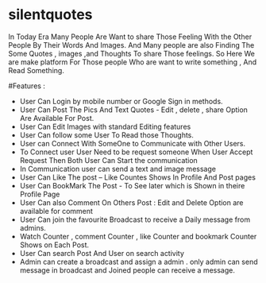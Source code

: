 # silentquotes
In Today Era Many People Are Want to share Those Feeling With the Other People By Their Words And Images. And Many people are also Finding The Some Quotes , images ,and Thoughts To share Those feelings. So Here We are make platform For Those people Who are want to write something , And Read Something.

#Features :

 - User Can Login by mobile number or Google Sign in methods.
- User Can Post The Pics And Text Quotes - Edit , delete , share Option Are Available For Post.
- User Can Edit Images with standard Editing features
- User Can follow some User To Read those Thoughts.
- User can Connect With SomeOne to Communicate with Other Users.
- To Connect user User Need to be request someone When User Accept Request Then Both User Can Start the communication
- In Communication user can send a text and image message
- User Can Like The post – Like Countes Shows In Profile And Post pages
- User Can BookMark The Post - To See later which is Shown in theire Profile Page
- User Can also Comment On Others Post : Edit and Delete Option are available for comment
- User Can join the favourite Broadcast to receive a Daily message from admins.
- Watch Counter , comment Counter , like Counter and bookmark Counter Shows on Each Post.
- User Can search Post And User on search activity
- Admin can create a broadcast and assign a admin . only admin can send message in broadcast and Joined people can receive a message.


